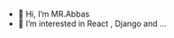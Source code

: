 - 👋 Hi, I’m MR.Abbas
- 👀 I’m interested in React , Django and ...
  

<!---
Mrabbas2007/Mrabbas2007 is a ✨ special ✨ repository because its `README.md` (this file) appears on your GitHub profile.
You can click the Preview link to take a look at your changes.
--->
